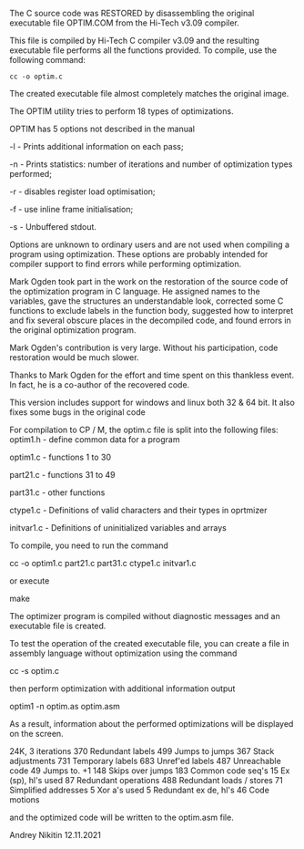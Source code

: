 The C source code was RESTORED by disassembling the original executable file OPTIM.COM from the Hi-Tech v3.09 compiler.

This file is compiled by Hi-Tech C compiler v3.09 and the resulting executable file performs all the functions provided. To compile, use the following command:

    cc -o optim.c

The created executable file almost completely matches the original image.

The OPTIM utility tries to perform 18 types of optimizations.

OPTIM has 5 options not described in the manual

-l - Prints additional information on each pass;

-n - Prints statistics: number of iterations and number of optimization types performed;

-r - disables register load optimisation;

-f - use inline frame initialisation;

-s - Unbuffered stdout.

Options are unknown to ordinary users and are not used when compiling a program using optimization. These options are probably intended for compiler support to find errors while performing optimization.

Mark Ogden took part in the work on the restoration of the source code of the optimization program in C language. He assigned names to the variables, gave the structures an understandable look, corrected some C functions to exclude labels in the function body, suggested how to interpret and fix several obscure places in the decompiled code, and found errors in the original optimization program.

Mark Ogden's contribution is very large. Without his participation, code restoration would be much slower.

Thanks to Mark Ogden for the effort and time spent on this thankless event. In fact, he is a co-author of the recovered code. 

This version includes support for windows and linux both 32 & 64 bit. It also fixes some bugs in the original code

For compilation to CP / M, the optim.c file is split into the following files:
optim1.h - define common data for a program

optim1.c - functions 1 to 30

part21.c - functions 31 to 49

part31.c - other functions

ctype1.c - Definitions of valid characters and their types in oprtmizer

initvar1.c - Definitions of uninitialized variables and arrays

To compile, you need to run the command

cc -o optim1.c part21.c part31.c ctype1.c initvar1.c

or execute

make

The optimizer program is compiled without diagnostic messages and an executable file is created.

To test the operation of the created executable file, you can create a file in assembly language without optimization using the command

cc -s optim.c

then perform optimization with additional information output

optim1 -n optim.as optim.asm

As a result, information about the performed optimizations will be displayed on the screen.

24K, 3 iterations
370 Redundant labels
499 Jumps to jumps
367 Stack adjustments
731 Temporary labels
683 Unref'ed labels
487 Unreachable code
49 Jumps to. +1
148 Skips over jumps
183 Common code seq's
15 Ex (sp), hl's used
87 Redundant operations
488 Redundant loads / stores
71 Simplified addresses
5 Xor a's used
5 Redundant ex de, hl's
46 Code motions

and the optimized code will be written to the optim.asm file. 

Andrey Nikitin 12.11.2021
